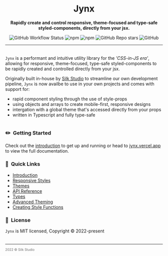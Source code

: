 <h1 align="center">Jynx</h1>

<p align="center">
<strong>
Rapidly create and control responsive, theme-focused and type-safe styled-components, directly from your jsx.
</strong>
</p>

<div align="center">

![GitHub Workflow Status](https://img.shields.io/github/workflow/status/silkstudio/jynx/CI?label=CI&logo=git&logoColor=white)
![npm](https://img.shields.io/npm/v/jynx)
![npm](https://img.shields.io/npm/dw/jynx)
![GitHub Repo stars](https://img.shields.io/github/stars/silkstudio/jynx)
![GitHub](https://img.shields.io/github/license/silkstudio/jynx)

</div>

<hr style="height: 1px; margin-bottom: 2.375em;"/>

`Jynx` is a performant and intuitive utility library for the _'CSS-in-JS era'_, allowing for
responsive, theme-focused, type-safe styled-components to be rapidly created and
controlled directly from your jsx.

Originally built in-house by [Silk Studio](/) to streamline our own development pipeline, `Jynx` is now availbe to use in your own projects and comes with support for: 

- rapid component styling through the use of style-props
- using objects and arrays to create mobile-first, responsive designs
- intergation with a global theme that's accessed directly from your props
- written in Typescript and fully type-safe

<hr style="opacity: 0;"/>

### ✏️ &nbsp;Getting Started

Check out the [introduction](/) to get up and running or head to [jynx.vercel.app](https://jynx.vercel.app) to view the full documentation.

### 🔗 &nbsp;Quick Links

- [Introduction](https://jynx.vercel.app/getting-started/introduction)
- [Responsive Styles](https://jynx.vercel.app/getting-started/responsive-styles)
- [Themes](https://jynx.vercel.app/getting-started/themes)
- [API Reference](https://jynx.vercel.app/reference/api)
- [Types](https://jynx.vercel.app/reference/types)
- [Advanced Theming](https://jynx.vercel.app/theming/setup)
- [Creating Style Functions](https://jynx.vercel.app/utilities/create-style-function)

### 📄 &nbsp;License

`Jynx` is MIT licensed, Copyright © 2022-present 

<footer>
<hr style="height: 1px; margin: 2.375em auto 0.75em"/>
<div style="font-size: 0.75em; opacity: 0.625">2022 © Silk Studio</div>
</footer>